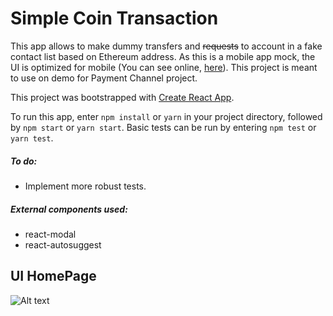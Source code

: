 # Simple Coin Transaction
This app allows to make dummy transfers and ~~requests~~ to account in a fake contact list based on Ethereum address. As this is a mobile app mock, the UI is optimized for mobile (You can see online, [here](https://payment-channel-demo.netlify.app/)). This project is meant to use on demo for Payment Channel project.

This project was bootstrapped with [Create React App](https://github.com/facebook/create-react-app).

To run this app, enter `npm install` or `yarn` in your project directory, followed by `npm start` or `yarn start`.
Basic tests can be run by entering `npm test` or `yarn test`.

##### To do:
* Implement more robust tests.

##### External components used:
* react-modal
* react-autosuggest

## UI HomePage
![Alt text](https://github.com/azmiruddin/snoop/blob/master/demo/client/screen/init-step.png?raw=true "UI Homepage")
